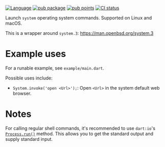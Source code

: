 [![Language](https://img.shields.io/badge/language-Dart-blue.svg)](https://dart.dev)
[![pub package](https://img.shields.io/pub/v/system.svg)](https://pub.dev/packages/system)
[![pub points](https://badges.bar/system/pub%20points)](https://pub.dev/packages/system/score)
[![CI status](https://github.com/miksen/system/actions/workflows/ci.yml/badge.svg)](https://github.com/miksen/system/actions/workflows/ci.yml?query=branch%3Amain)

Launch `system` operating system commands. Supported on Linux and macOS.

This is a wrapper around `system.3`: https://man.openbsd.org/system.3

# Example uses

For a runable example, see `example/main.dart`.

Possible uses include:

* `System.invoke('open <Url>');`: Open `<Url>` in the system default web browser.

# Notes

For calling regular shell commands, it's recommended to use `dart:io`'s
[`Process.run()`](https://api.dartlang.org/stable/2.5.2/dart-io/Process-class.html)
method. This allows you to get the standard output and supply standard input.
